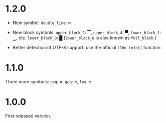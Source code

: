 
# 1.2.0

* New symbol: `double_line`: ═

* New block symbols: `upper_block_1`: ▔, `upper_block_4`: ▀,
  `lower_block_1`: ▁, etc. `lower_block_8`: █
  (`lower_block_8` is also known as `full_block`.)

* Better detection of UTF-8 support: use the official `l10n_info()`
  function

# 1.1.0

Three more symbols: `neq`: ≠, `geq`: ≥, `leq`: ≤

# 1.0.0

First released version.
